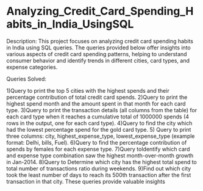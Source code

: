 # Analyzing_Credit_Card_Spending_Habits_in_India_UsingSQL

Description:
This project focuses on analyzing credit card spending habits in India using SQL queries. 
The queries provided below offer insights into various aspects of credit card spending patterns, 
helping to understand consumer behavior and identify trends in different cities, card types, and 
expense categories.

Queries Solved:

1)Query to print the top 5 cities with the highest spends and their percentage contribution of total credit card spends.
2)Query to print the highest spend month and the amount spent in that month for each card type.
3)Query to print the transaction details (all columns from the table) for each card type when it reaches a cumulative 
  total of 1000000 spends (4 rows in the output, one for each card type).
4)Query to find the city which had the lowest percentage spend for the gold card type.
5) Query to print three columns: city, highest_expense_type, lowest_expense_type (example format: Delhi, bills, Fuel).
6)Query to find the percentage contribution of spends by females for each expense type.
7)Query toIdentify which card and expense type combination saw the highest month-over-month growth in Jan-2014.
8)Query to Determine which city has the highest total spend to total number of transactions ratio during weekends.
9)Find out which city took the least number of days to reach its 500th transaction after the first transaction in that city.
  These queries provide valuable insights 
